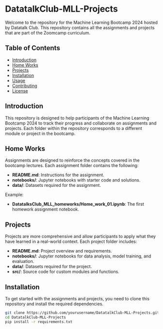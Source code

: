 # DatatalkClub-MLL-Projects

Welcome to the repository for the Machine Learning Bootcamp 2024 hosted by Datatalk Club. This repository contains all the assignments and projects that are part of the Zoomcamp curriculum.

## Table of Contents

- [Introduction](#introduction)
- [Home Works](#home-works)
- [Projects](#projects)
- [Installation](#installation)
- [Usage](#usage)
- [Contributing](#contributing)
- [License](#license)

## Introduction

This repository is designed to help participants of the Machine Learning Bootcamp 2024 to track their progress and collaborate on assignments and projects. Each folder within the repository corresponds to a different module or project in the bootcamp.

## Home Works

Assignments are designed to reinforce the concepts covered in the bootcamp lectures. Each assignment folder contains the following:
- **README.md**: Instructions for the assignment.
- **notebooks/**: Jupyter notebooks with starter code and solutions.
- **data/**: Datasets required for the assignment.

Example:
- **DatatalksClub_MLL_homeworks/Home_work_01.ipynb**: The first homework assignment notebook.

## Projects

Projects are more comprehensive and allow participants to apply what they have learned in a real-world context. Each project folder includes:
- **README.md**: Project overview and requirements.
- **notebooks/**: Jupyter notebooks for data analysis, model training, and evaluation.
- **data/**: Datasets required for the project.
- **src/**: Source code for custom modules and functions.

## Installation

To get started with the assignments and projects, you need to clone this repository and install the required dependencies.

```bash
git clone https://github.com/yourusername/DatatalkClub-MLL-Projects.git
cd DatatalkClub-MLL-Projects
pip install -r requirements.txt
